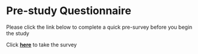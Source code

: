 # Pre-study Questionnaire

Please click the link below to complete a quick pre-survey before you begin the study 

Click [**here**](https://uclapsych.qualtrics.com/jfe/form/SV_4ILQaqJpSv49NWu) to take the survey
